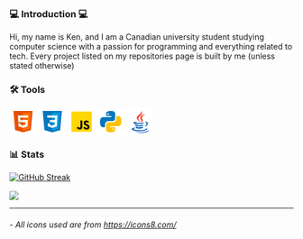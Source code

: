 
### 💻 Introduction 💻
Hi, my name is Ken, and I am a Canadian university student studying computer science with a passion for programming and everything related to tech.
Every project listed on my repositories page is built by me (unless stated otherwise)

### 🛠️ Tools 

<a href="" target="blank"><img align="center" height="48" src="https://github.com/kennek4/kennek4/blob/main/icons/html.png"/></a>
<a href="" target="blank"><img align="center" height="48" src="https://github.com/kennek4/kennek4/blob/main/icons/css.png"/></a>
<a href="" target="blank"><img align="center" height="48" src="https://github.com/kennek4/kennek4/blob/main/icons/javascript.png"/></a>
<a href="" target="blank"><img align="center" height="48" src="https://github.com/kennek4/kennek4/blob/main/icons/python.png"/></a>
<a href="" target="blank"><img align="center" height="48" src="https://github.com/kennek4/kennek4/blob/main/icons/java.png"/></a>

###  📊 Stats 

[![GitHub Streak](https://github-readme-streak-stats.herokuapp.com?user=kennek4&theme=transparent&date_format=n%2Fj%5B%2FY%5D)](https://git.io/streak-stats)

<a href="https://github.com/kennek4/convoychat" target="blank">
  <img height=200 align="center" src="https://github-readme-stats.vercel.app/api/top-langs?username=kennek4&layout=compact&langs_count=8&card_width=320&theme=transparent" />
</a>

---
###### - *All icons used are from https://icons8.com/* 
